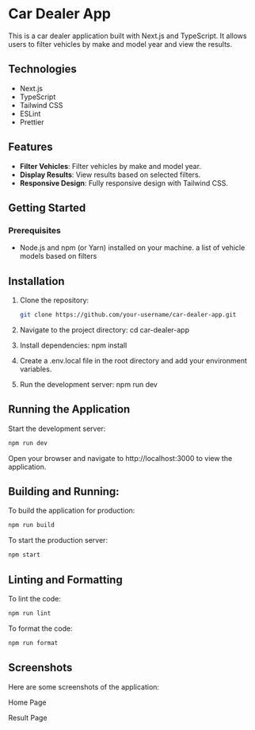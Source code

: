 # Car Dealer App

This is a car dealer application built with Next.js and TypeScript. It allows users to filter vehicles by make and model year and view the results.

## Technologies

- Next.js
- TypeScript
- Tailwind CSS
- ESLint
- Prettier

## Features

- **Filter Vehicles**: Filter vehicles by make and model year.
- **Display Results**: View results based on selected filters.
- **Responsive Design**: Fully responsive design with Tailwind CSS.

## Getting Started

### Prerequisites

- Node.js and npm (or Yarn) installed on your machine. a list of vehicle models based on filters

## Installation

1. Clone the repository:

   ```bash
   git clone https://github.com/your-username/car-dealer-app.git

   ```

2. Navigate to the project directory:
   cd car-dealer-app

3. Install dependencies:
   npm install

4. Create a .env.local file in the root directory and add your environment variables.

5. Run the development server:
   npm run dev

## Running the Application

Start the development server:

```bash
npm run dev
```

Open your browser and navigate to http://localhost:3000 to view the application.

## Building and Running:

To build the application for production:

```bash
npm run build
```

To start the production server:

```bash
npm start
```

## Linting and Formatting

To lint the code:

```bash
npm run lint
```

To format the code:

```bash
npm run format
```

## Screenshots

Here are some screenshots of the application:

Home Page

Result Page
